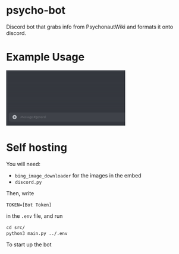 # psycho-bot
Discord bot that grabs info from PsychonautWiki and formats it onto discord.

# Example Usage
![](./res/usage.gif)

# Self hosting
You will need:
- `bing_image_downloader` for the images in the embed
- `discord.py`

Then, write
```
TOKEN=[Bot Token]
```
in the `.env` file, and run
```
cd src/
python3 main.py ../.env
```

To start up the bot